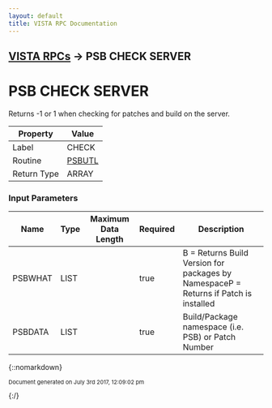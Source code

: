 ```yaml
---
layout: default
title: VISTA RPC Documentation
---
```


## [VISTA RPCs](TableOfContents) &#8594; PSB CHECK SERVER
# PSB CHECK SERVER

Returns -1 or 1 when checking for patches and build on the server.

Property | Value
--- | ---
Label | CHECK
Routine | [PSBUTL](http://code.osehra.org/dox/Routine_PSBUTL_source.html)
Return Type | ARRAY


### Input Parameters

Name | Type | Maximum Data Length | Required | Description
--- | --- | --- | --- | ---
PSBWHAT | LIST |  | true | B &#x3D; Returns Build Version for packages by NamespaceP &#x3D; Returns if Patch is installed
PSBDATA | LIST |  | true | Build/Package namespace (i.e. PSB) or Patch Number



{::nomarkdown} <br/><p style="font-size: 11px">Document generated on July 3rd 2017, 12:09:02 pm</p>{:/}